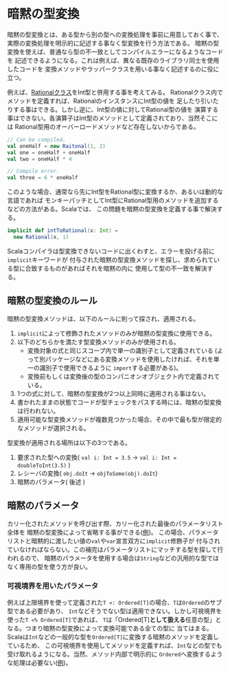 # 暗黙の型変換

暗黙の型変換とは、ある型から別の型への変換処理を事前に用意しておく事で、
実際の変換処理を明示的に記述する事なく型変換を行う方法である。
暗黙の型変換を使えば、普通なら型の不一致としてコンパイルエラーになるようなコードを
記述できるようになる。これは例えば、異なる既存のライブラリ同士を使用したコードを
変換メソッドやラッパークラスを用いる事なく記述するのに役に立つ。

例えば、[Rationalクラス](../src/Rational.scala)をInt型と併用する事を考えてみる。
Rationalクラス内でメソッドを定義すれば、RationalのインスタンスにInt型の値を
足したり引いたりする事はできる。しかし逆に、Int型の値に対してRational型の値を
演算する事はできない。各演算子はInt型のメソッドとして定義されており、当然そこには
Rational型用のオーバーロードメソッドなど存在しないからである。

```scala
// Can be compiled.
val oneHalf = new Raitonal(1, 2)
val one = oneHalf + oneHalf
val two = oneHalf * 4

// Compile error.
val three = 6 * oneHalf
```

このような場合、通常なら先にInt型をRational型に変換するか、あるいは動的な言語であれば
モンキーパッチとしてInt型にRational型用のメソッドを追加するなどの方法がある。Scalaでは、
この問題を暗黙の型変換を定義する事で解決する。

```scala
implicit def intToRational(x: Int) =
  new Rational(x, 1)
```

Scalaコンパイラは型変換できないコードに出くわすと、エラーを投げる前に`implicit`キーワードが
付与された暗黙の型変換メソッドを探し、求められている型に合致するものがあればそれを暗黙の内に
使用して型の不一致を解決する。

## 暗黙の型変換のルール

暗黙の型変換メソッドは、以下のルールに則って探され、適用される。

1. `implicit`によって修飾されたメソッドのみが暗黙の型変換に使用できる。
2. 以下のどちらかを満たす型変換メソッドのみが使用される。
    * 変換対象の式と同じスコープ内で単一の識別子として定義されている
    (よって別パッケージなどにある変換メソッドを使用したければ、それを単一の識別子で使用できるように
    `import`する必要がある)。
    * 変換前もしくは変換後の型のコンパニオンオブジェクト内で定義されている。
3. 1つの式に対して、暗黙の型変換が2つ以上同時に適用される事はない。
4. 書かれたままの状態でコードが型チェックをパスする時には、暗黙の型変換は行われない。
5. 適用可能な型変換メソッドが複数見つかった場合、その中で最も型が限定的なメソッドが選択される。

型変換が適用される場所は以下の3つである。

1. 要求された型への変換( `val i: Int = 3.5` -> `val i: Int = doubleToInt(3.5)` )
2. レシーバの変換( `obj.doIt` -> `objToSome(obj).doIt`)
3. 暗黙のパラメータ( 後述 )

## 暗黙のパラメータ

カリー化されたメソッドを呼び出す際、カリー化された最後のパラメータリスト全体を
暗黙の型変換によって省略する事ができる([例](../src/implicitParameters.scala))。
この場合、パラメータリストと暗黙的に渡したい値の`val`や`var`宣言双方に`implicit`修飾子が
付与されていなければならない。この補完はパラメータリストにマッチする型を探して行われるので、
暗黙のパラメータを使用する場合は`String`などの汎用的な型ではなく専用の型を使う方が良い。

### 可視境界を用いたパラメータ

例えば上限境界を使って定義された`T <: Ordered[T]`の場合、`T`は`Ordered`のサブ型である必要があり、
`Int`などそうでない型は適用できない。しかし可視境界を使った`T <% Ordered[T]`であれば、
`T`は「Ordered[T]**として扱える**任意の型」となる。つまり暗黙の型変換によって変換可能である全ての型に
当てはまる。Scalaは`Int`などの一般的な型を`Ordered[T]`に変換する暗黙のメソッドを定義しているため、
この可視境界を使用してメソッドを定義すれば、`Int`などの型でも受け取れるようになる。当然、メソッド内部で明示的に
`Ordered`へ変換するような処理は必要ない([例](../src/implicitParameters.scala))。

